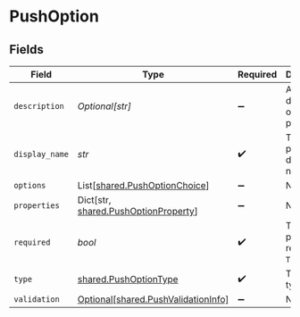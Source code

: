 # PushOption


## Fields

| Field                                                                             | Type                                                                              | Required                                                                          | Description                                                                       |
| --------------------------------------------------------------------------------- | --------------------------------------------------------------------------------- | --------------------------------------------------------------------------------- | --------------------------------------------------------------------------------- |
| `description`                                                                     | *Optional[str]*                                                                   | :heavy_minus_sign:                                                                | A description of the property.                                                    |
| `display_name`                                                                    | *str*                                                                             | :heavy_check_mark:                                                                | The property's display name.                                                      |
| `options`                                                                         | List[[shared.PushOptionChoice](../../models/shared/pushoptionchoice.md)]          | :heavy_minus_sign:                                                                | N/A                                                                               |
| `properties`                                                                      | Dict[str, [shared.PushOptionProperty](../../models/shared/pushoptionproperty.md)] | :heavy_minus_sign:                                                                | N/A                                                                               |
| `required`                                                                        | *bool*                                                                            | :heavy_check_mark:                                                                | The property is required if `True`.                                               |
| `type`                                                                            | [shared.PushOptionType](../../models/shared/pushoptiontype.md)                    | :heavy_check_mark:                                                                | The option type.                                                                  |
| `validation`                                                                      | [Optional[shared.PushValidationInfo]](../../models/shared/pushvalidationinfo.md)  | :heavy_minus_sign:                                                                | N/A                                                                               |